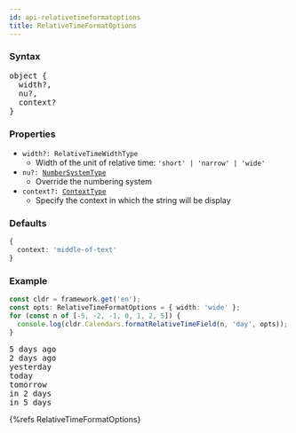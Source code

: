 ```yaml
---
id: api-relativetimeformatoptions
title: RelativeTimeFormatOptions
---
```


### Syntax

<pre class="syntax">
object {
  width?,
  nu?,
  context?
}
</pre>

### Properties
  - <code class="def">width?: <span>RelativeTimeWidthType</span></code>
    - Width of the unit of relative time: `'short' | 'narrow' | 'wide'`
  - <code class="def">nu?: <span>[NumberSystemType](api-numbersystemtype.html)</span></code>
    - Override the numbering system
  - <code class="def">context?: <span>[ContextType](api-contexttype.html)</span></code>
    - Specify the context in which the string will be display

### Defaults

```typescript
{
  context: 'middle-of-text'
}
```

### Example

```typescript
const cldr = framework.get('en');
const opts: RelativeTimeFormatOptions = { width: 'wide' };
for (const n of [-5, -2, -1, 0, 1, 2, 5]) {
  console.log(cldr.Calendars.formatRelativeTimeField(n, 'day', opts));
}
```

<pre class="output">
5 days ago
2 days ago
yesterday
today
tomorrow
in 2 days
in 5 days
</pre>

{%refs RelativeTimeFormatOptions}